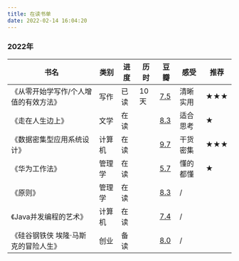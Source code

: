 ```yaml
---
title: 在读书单
date: 2022-02-14 16:04:20
---
```




### 2022年


|书名|类别|进度|历时|豆瓣|感受|推荐|
| ---- | ---- | ---- | ---- | ---- | ---- | ---- |
|《从零开始学写作/个人增值的有效方法》|写作|已读|10天|[7.5](https://book.douban.com/subject/30266255/)|清晰实用|**★★★**|
|《走在人生边上》|文学|在读||[8.3](https://book.douban.com/subject/26855800/)|适合思考|**★**|
|《数据密集型应用系统设计》|计算机|在读||[9.7](https://book.douban.com/subject/30329536/)|干货密集|**★★★**|
|《华为工作法》|管理学|在读||[5.7](https://book.douban.com/subject/26932497/)|懂的都懂|**★**|
|《原则》|管理学|在读||[8.3](https://book.douban.com/subject/27608239/)|/||
|《Java并发编程的艺术》|计算机|在读||[7.4](https://book.douban.com/subject/26591326/)|/||
|《硅谷钢铁侠 埃隆·马斯克的冒险人生》|创业|备读||[8.0](https://book.douban.com/subject/26759508/)|/||

